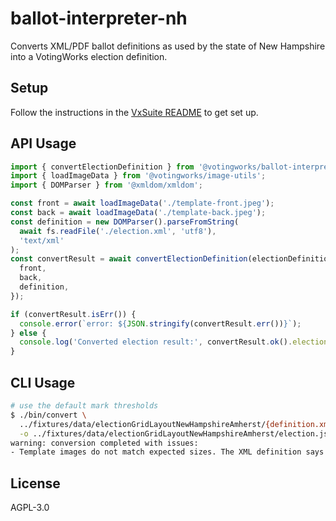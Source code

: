 # ballot-interpreter-nh

Converts XML/PDF ballot definitions as used by the state of New Hampshire into a
VotingWorks election definition.

## Setup

Follow the instructions in the [VxSuite README](../../README.md) to get set up.

## API Usage

```ts
import { convertElectionDefinition } from '@votingworks/ballot-interpreter-nh';
import { loadImageData } from '@votingworks/image-utils';
import { DOMParser } from '@xmldom/xmldom';

const front = await loadImageData('./template-front.jpeg');
const back = await loadImageData('./template-back.jpeg');
const definition = new DOMParser().parseFromString(
  await fs.readFile('./election.xml', 'utf8'),
  'text/xml'
);
const convertResult = await convertElectionDefinition(electionDefinition, {
  front,
  back,
  definition,
});

if (convertResult.isErr()) {
  console.error(`error: ${JSON.stringify(convertResult.err())}`);
} else {
  console.log('Converted election result:', convertResult.ok().election);
}
```

## CLI Usage

```sh
# use the default mark thresholds
$ ./bin/convert \
  ../fixtures/data/electionGridLayoutNewHampshireAmherst/{definition.xml,template-front.jpeg,template-back.jpeg} \
  -o ../fixtures/data/electionGridLayoutNewHampshireAmherst/election.json
warning: conversion completed with issues:
- Template images do not match expected sizes. The XML definition says the template images should be "legal", but the template images are front="letter" and back="letter".
```

## License

AGPL-3.0
